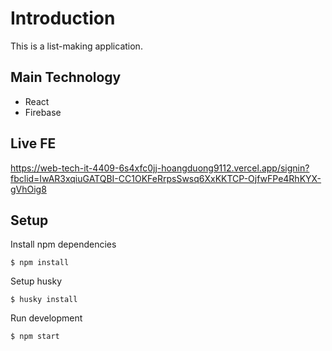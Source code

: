 # Introduction

This is a list-making application.

## Main Technology

* React
* Firebase

## Live FE

https://web-tech-it-4409-6s4xfc0jj-hoangduong9112.vercel.app/signin?fbclid=IwAR3xqiuGATQBI-CC1OKFeRrpsSwsq6XxKKTCP-OjfwFPe4RhKYX-gVhOig8

## Setup

Install npm dependencies

```
$ npm install
```

Setup husky

```
$ husky install
```

Run development

```
$ npm start
```
